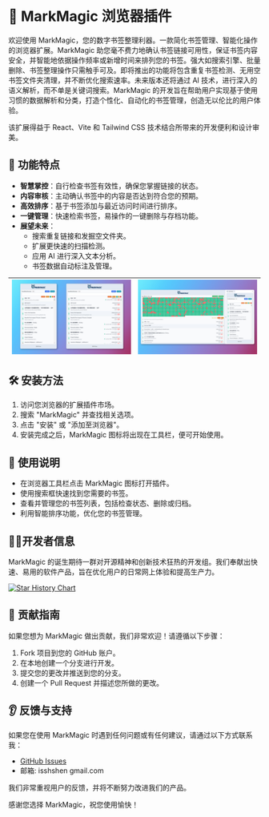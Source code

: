 # 🔖 MarkMagic 浏览器插件

欢迎使用 MarkMagic，您的数字书签整理利器。一款简化书签管理、智能化操作的浏览器扩展。MarkMagic 助您毫不费力地确认书签链接可用性，保证书签内容安全，并智能地依据操作频率或新增时间来排列您的书签。强大如搜索引擎、批量删除、书签整理操作只需触手可及。即将推出的功能将包含重复书签检测、无用空书签文件夹清理，并不断优化搜索速率。未来版本还将通过 AI 技术，进行深入的语义解析，而不单是关键词搜索。MarkMagic 的开发旨在帮助用户实现基于使用习惯的数据解析和分类，打造个性化、自动化的书签管理，创造无以伦比的用户体验。

该扩展得益于 React、Vite 和 Tailwind CSS 技术结合所带来的开发便利和设计审美。

## 🧠 功能特点

- **智慧掌控**：自行检查书签有效性，确保您掌握链接的状态。
- **内容审核**：主动确认书签中的内容是否达到符合您的预期。
- **高效排序**：基于书签添加与最近访问时间进行排序。
- **一键管理**：快速检索书签，易操作的一键删除与存档功能。
- **展望未来**：
  - 搜索重复链接和发掘空文件夹。
  - 扩展更快速的扫描检测。
  - 应用 AI 进行深入文本分析。
  - 书签数据自动标注及管理。

|![Screenshot of MarkMagic](./docs/imgs/screenshot_1.jpg)|![Screenshot of MarkMagic](./docs/imgs/screenshot_2.jpg)|
|---|---|

## 🛠 安装方法

1. 访问您浏览器的扩展插件市场。
2. 搜索 "MarkMagic" 并查找相关选项。
3. 点击 "安装" 或 "添加至浏览器"。
4. 安装完成之后，MarkMagic 图标将出现在工具栏，便可开始使用。

## 📘 使用说明

- 在浏览器工具栏点击 MarkMagic 图标打开插件。
- 使用搜索框快速找到您需要的书签。
- 查看并管理您的书签列表，包括检查状态、删除或归档。
- 利用智能排序功能，优化您的书签管理。

## 👨‍💻开发者信息

MarkMagic 的诞生期待一群对开源精神和创新技术狂热的开发组。我们奉献出快速、易用的软件产品，旨在优化用户的日常网上体验和提高生产力。

[![Star History Chart](https://api.star-history.com/svg?repos=IAMSHENSH/g-mark-magic-ext&type=Timeline)](https://star-history.com/#IAMSHENSH/g-mark-magic-ext&Timeline)

## 🙌 贡献指南

如果您想为 MarkMagic 做出贡献，我们非常欢迎！请遵循以下步骤：

1. Fork 项目到您的 GitHub 账户。
2. 在本地创建一个分支进行开发。
3. 提交您的更改并推送到您的分支。
4. 创建一个 Pull Request 并描述您所做的更改。

## 👂 反馈与支持

如果您在使用 MarkMagic 时遇到任何问题或有任何建议，请通过以下方式联系我：

- [GitHub Issues](https://github.com/IAMSHENSH/g-mark-magic-ext/issues)
- 邮箱: isshshen gmail.com

我们非常重视用户的反馈，并将不断努力改进我们的产品。

感谢您选择 MarkMagic，祝您使用愉快！
